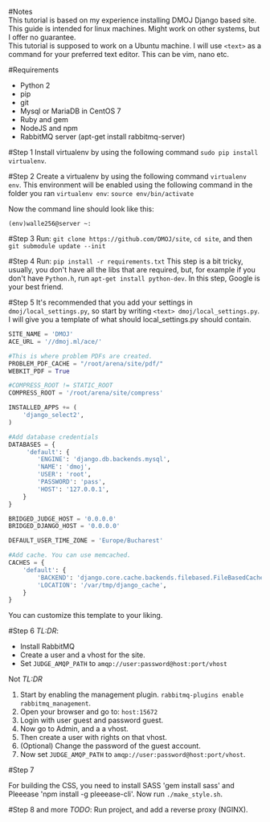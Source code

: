 #Notes   
This tutorial is based on my experience installing DMOJ Django based site. This guide is intended for linux machines. Might work on other systems, but I offer no guarantee.   
This tutorial is supposed to work on a Ubuntu machine.
I will use `<text>` as a command for your preferred text editor. This can be vim, nano etc.

#Requirements
* Python 2
* pip
* git
* Mysql or MariaDB in CentOS 7
* Ruby and gem
* NodeJS and npm
* RabbitMQ server (apt-get install rabbitmq-server)

#Step 1
Install virtualenv by using the following command `sudo pip install virtualenv`.

#Step 2
Create a virtualenv by using the following command `virtualenv env`.
This environment will be enabled using the following command in the folder you ran `virtualenv env`: `source env/bin/activate`

Now the command line should look like this:

```
(env)walle256@server ~:
```

#Step 3
Run: `git clone https://github.com/DMOJ/site`, `cd site`, and then `git submodule update --init`

#Step 4
Run: `pip install -r requirements.txt`
This step is a bit tricky, usually, you don't have all the libs that are required, but, for example if you don't have `Python.h`, run `apt-get install python-dev`.
In this step, Google is your best friend.

#Step 5
It's recommended that you add your settings in `dmoj/local_settings.py`, so start by writing `<text> dmoj/local_settings.py`.
I will give you a template of what should local_settings.py should contain.

```python
SITE_NAME = 'DMOJ'
ACE_URL = '//dmoj.ml/ace/'

#This is where problem PDFs are created.
PROBLEM_PDF_CACHE = "/root/arena/site/pdf/"
WEBKIT_PDF = True

#COMPRESS_ROOT != STATIC_ROOT
COMPRESS_ROOT = '/root/arena/site/compress'

INSTALLED_APPS += (
    'django_select2',
)

#Add database credentials
DATABASES = {
     'default': {
        'ENGINE': 'django.db.backends.mysql',
        'NAME': 'dmoj',
        'USER': 'root',
        'PASSWORD': 'pass',
        'HOST': '127.0.0.1',
    }
}

BRIDGED_JUDGE_HOST = '0.0.0.0'
BRIDGED_DJANGO_HOST = '0.0.0.0'

DEFAULT_USER_TIME_ZONE = 'Europe/Bucharest'

#Add cache. You can use memcached.
CACHES = {
    'default': {
        'BACKEND': 'django.core.cache.backends.filebased.FileBasedCache',
        'LOCATION': '/var/tmp/django_cache',
    }
}
```
You can customize this template to your liking.

#Step 6
*TL:DR*:
* Install RabbitMQ
* Create a user and a vhost for the site.
* Set `JUDGE_AMQP_PATH` to `amqp://user:password@host:port/vhost`

Not *TL:DR*
1. Start by enabling the management plugin. `rabbitmq-plugins enable rabbitmq_management`.
2. Open your browser and go to: `host:15672`
3. Login with user guest and password guest.
4. Now go to Admin, and a a vhost.
5. Then create a user with rights on that vhost.
6. (Optional) Change the password of the guest account.
7. Now set `JUDGE_AMQP_PATH` to `amqp://user:password@host:port/vhost`.

#Step 7

For building the CSS, you need to install SASS 'gem install sass' and Pleeease 'npm install -g pleeease-cli'.
Now run `./make_style.sh`.

#Step 8 and more
*TODO*: Run project, and add a reverse proxy (NGINX).
